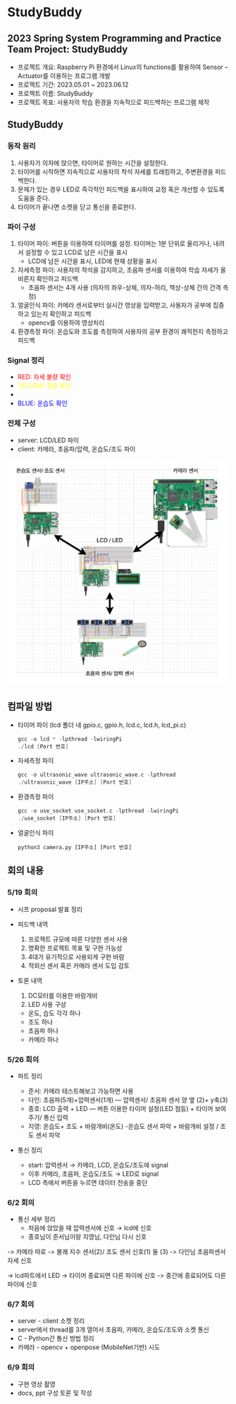 # StudyBuddy

## 2023 Spring System Programming and Practice Team Project: StudyBuddy
* 프로젝트 개요: Raspberry Pi 환경에서 Linux의 functions를 활용하여 Sensor – Actuator를 이용하는 프로그램 개발
* 프로젝트 기간: 2023.05.01 ~ 2023.06.12
* 프로젝트 이름: StudyBuddy
* 프로젝트 목표: 사용자의 학습 환경을 지속적으로 피드백하는 프로그램 제작 

## StudyBuddy

### 동작 원리
  1. 사용자가 의자에 앉으면, 타이머로 원하는 시간을 설정한다.
  2. 타이머를 시작하면 지속적으로 사용자의 착석 자세를 트래킹하고, 주변환경을 피드백한다.
  3. 문제가 있는 경우 LED로 즉각적인 피드백을 표시하여 교정 혹은 개선할 수 있도록 도움을 준다.
  4. 타이머가 끝나면 소켓을 닫고 통신을 종료한다.

### 파이 구성
1. 타이머 파이: 버튼을 이용하여 타이머를 설정. 타이머는 1분 단위로 올리거나, 내려서 설정할 수 있고 LCD로 남은 시간을 표시
    - LCD에 남은 시간을 표시, LED에 현재 상황을 표시
2. 자세측정 파이: 사용자의 착석을 감지하고, 초음파 센서를 이용하여 학습 자세가 올비른지 확인하고 피드백
    - 초음파 센서는 4개 사용 (의자의 좌우-상체, 의자-허리, 책상-상체 간의 간격 측정)
3. 얼굴인식 파이: 카메라 센서로부터 실시간 영상을 입력받고, 사용자가 공부에 집중하고 있는지 확인하고 피드백
    - opencv를 이용하여 영상처리
4. 환경측정 파이: 온습도와 조도를 측정하여 사용자의 공부 환경이 쾌적한지 측정하고 피드백

### Signal 정리
- <span style="color:red"> RED: 자세 불량 확인 </span>
- <span style="color:yellow"> YELLOW: 집중 확인 </span>
- <span style="color:white"> WHITE: 조도 확인 </span>
- <span style="color:blue"> BLUE: 온습도 확인 </span>

### 전체 구성
* server: LCD/LED 파이
* client: 카메라, 초음파/압력, 온습도/조도 파이
<img width="600" alt="img1" src="./img/raspi_communication.PNG">

## 컴파일 방법
* 타이머 파이 (lcd 폴더 내 gpio.c, gpio.h, lcd.c, lcd.h, lcd_pi.c)
  ```C
  gcc -o lcd * -lpthread -lwiringPi
  ./lcd [Port 번호]
  ```
* 자세측정 파이
  ```C
  gcc -o ultrasonic_wave ultrasonic_wave.c -lpthread
  ./ultrasonic_wave [IP주소] [Port 번호]
  ```
* 환경측정 파이
  ```C
  gcc -o use_socket use_socket.c -lpthread -lwiringPi
  ./use_socket [IP주소] [Port 번호]
  ```
* 얼굴인식 파이
  ```Python3
  python3 camera.py [IP주소] [Port 번호]
  ```

## 회의 내용

### 5/19 회의
* 시프 proposal 발표 정리
* 피드백 내역
  1. 프로젝트 규모에 따른 다양한 센서 사용
  2. 명확한 프로젝트 목표 및 구현 가능성
  3. 4대가 유기적으로 사용되게 구현 바람 
  4. 적외선 센서 혹은 카메라 센서 도입 검토

* 토론 내역
  1. DC모터를 이용한 바람개비
  2. LED 사용 구상
    * 온도, 습도 각각 하나
    * 조도 하나
    * 초음파 하나
    * 카메라 하나
    
### 5/26 회의
* 파트 정리
  * 준서: 카메라 테스트해보고 가능하면 사용
  * 다인: 초음파(5개)+압력센서(1개) — 압력센서/ 초음파 센서 양 옆 (2)+ y축(3) 
  * 종호: LCD 출력 + LED — 버튼 이용한 타이머 설정(LED 점등) + 타이머 보여주기/  통신 입력
  * 지영: 온습도+ 조도 + 바람개비(온도) -온습도 센서 파악 + 바람개비 설정 / 조도 센서 파악
   
* 통신 정리
  * start: 압력센서 → 카메라, LCD, 온습도/조도에 signal
  * 이후 카메라, 초음파, 온습도/조도 → LED로 signal
  * LCD 측에서 버튼을 누르면 데이터 전송을 중단

### 6/2 회의
* 통신 세부 정리
  * 처음에 앉았을 때 압력센서에 신호 → lcd에 신호
  * 종호님이 준서님이랑 지영님, 다인님 다시 신호

-> 카메라 따로
-> 불쾌 지수 센서(2)/ 조도 센서 신호(1) 둘 (3)
-> 다인님 초음파센서 자세 신호

-> lcd파트에서 LED
-> 타이머 종료되면 다른 파이에 신호
-> 중간에 종료되어도 다른파이에 신호

### 6/7 회의
* server - client 소켓 정리
* server에서 thread를 3개 열어서 초음파, 카메라, 온습도/조도와 소켓 통신
* C - Python간 통신 방법 정리
* 카메라 - opencv + openpose (MobileNet기반) 시도

### 6/9 회의
* 구현 영상 촬영
* docs, ppt 구성 토론 및 작성
